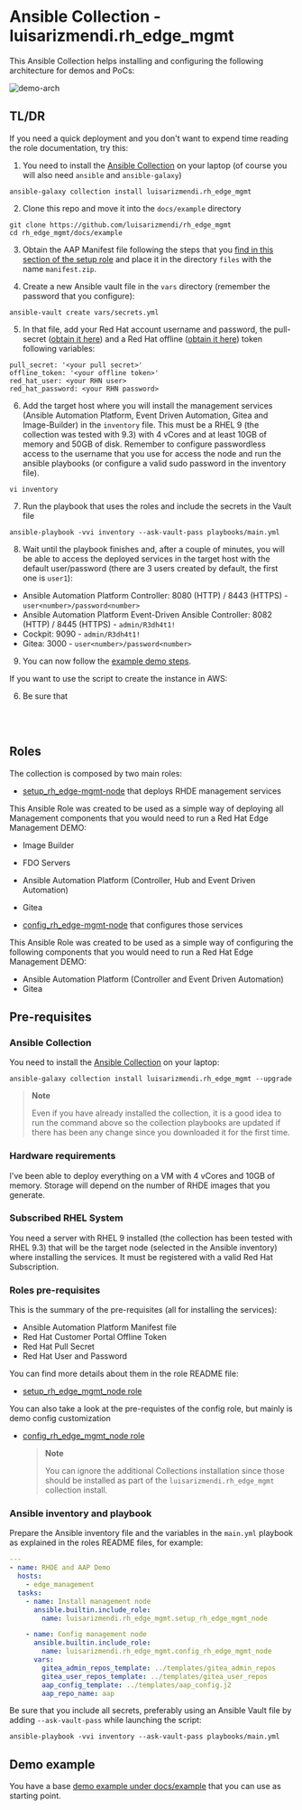 # Ansible Collection - luisarizmendi.rh_edge_mgmt

This Ansible Collection helps installing and configuring the following architecture for demos and PoCs:

![demo-arch](https://raw.githubusercontent.com/luisarizmendi/rh_edge_mgmt/main/docs/images/demo-arch.png)

## TL/DR

If you need a quick deployment and you don't want to expend time reading the role documentation, try this:

1. You need to install the [Ansible Collection](https://galaxy.ansible.com/ui/repo/published/luisarizmendi/rh_edge_mgmt/) on your laptop (of course you will also need `ansible` and `ansible-galaxy`)

```shell
ansible-galaxy collection install luisarizmendi.rh_edge_mgmt
```

2. Clone this repo and move it into the `docs/example` directory

```shell
git clone https://github.com/luisarizmendi/rh_edge_mgmt
cd rh_edge_mgmt/docs/example
```

3. Obtain the AAP Manifest file following the steps that you [find in this section of the setup role](roles/setup_rh_edge_mgmt_node/README.md#ansible-automation-platform-manifest) and place it in the directory `files` with the name `manifest.zip`.


4. Create a new Ansible vault file in the `vars` directory (remember the password that you configure):

```shell
ansible-vault create vars/secrets.yml
```

5. In that file, add your Red Hat account username and password, the pull-secret ([obtain it here](https://cloud.redhat.com/openshift/install/pull-secret)) and a Red Hat offline ([obtain it here](https://access.redhat.com/management/api)) token following variables:

```shell
pull_secret: '<your pull secret>'
offline_token: '<your offline token>'
red_hat_user: <your RHN user>
red_hat_password: <your RHN password>
```

6. Add the target host where you will install the management services (Ansible Automation Platform, Event Driven Automation, Gitea and Image-Builder) in the `inventory` file. This must be a RHEL 9 (the collection was tested with 9.3) with 4 vCores and at least 10GB of memory and 50GB of disk. Remember to configure passwordless access to the username that you use for access the node and run the ansible playbooks (or configure a valid sudo password in the inventory file).

```shell
vi inventory
```

7. Run the playbook that uses the roles and include the secrets in the Vault file

```shell
ansible-playbook -vvi inventory --ask-vault-pass playbooks/main.yml
```

8. Wait until the playbook finishes and, after a couple of minutes, you will be able to access the deployed services in the target host with the default user/password (there are 3 users created by default, the first one is `user1`):

* Ansible Automation Platform Controller: 8080 (HTTP) / 8443 (HTTPS) - `user<number>/password<number>`
* Ansible Automation Platform Event-Driven Ansible Controller: 8082 (HTTP) / 8445 (HTTPS) - `admin/R3dh4t1!`
* Cockpit: 9090  - `admin/R3dh4t1!`
* Gitea: 3000 - `user<number>/password<number>`


9. You can now follow the [example demo steps](docs/example/README.md#demo-steps).


If you want to use the script to create the instance in AWS:

6. Be sure that 


<br><br>


## Roles

The collection is composed by two main roles:

* [setup_rh_edge-mgmt-node](roles/setup_rh_edge_mgmt_node/README.md) that deploys RHDE management services

This Ansible Role was created to be used as a simple way of deploying all Management components that you would need to run a Red Hat Edge Management DEMO:

* Image Builder
* FDO Servers
* Ansible Automation Platform (Controller, Hub and Event Driven Automation)
* Gitea

* [config_rh_edge-mgmt-node](roles/config_rh_edge_mgmt_node/README.md)  that configures those services

This Ansible Role was created to be used as a simple way of configuring the following components that you would need to run a Red Hat Edge Management DEMO:

* Ansible Automation Platform (Controller and Event Driven Automation)
* Gitea

## Pre-requisites

### Ansible Collection

You need to install the [Ansible Collection](https://galaxy.ansible.com/ui/repo/published/luisarizmendi/rh_edge_mgmt/) on your laptop:

```shell
ansible-galaxy collection install luisarizmendi.rh_edge_mgmt --upgrade
```

  >**Note**
  >
  > Even if you have already installed the collection, it is a good idea to run the command above so the collection playbooks are updated if there has been any change since you downloaded it for the first time.


### Hardware requirements

I've been able to deploy everything on a VM with 4 vCores and 10GB of memory. Storage will depend on the number of RHDE images that you generate.

### Subscribed RHEL System

You need a server with RHEL 9 installed (the collection has been tested with RHEL 9.3) that will be the target node (selected in the Ansible inventory) where installing the services. It must be registered with a valid Red Hat Subscription.

### Roles pre-requisites

This is the summary of the pre-requisites (all for installing the services):

* Ansible Automation Platform Manifest file
* Red Hat Customer Portal Offline Token
* Red Hat Pull Secret
* Red Hat User and Password

You can find more details about them in the role README file:

* [setup_rh_edge_mgmt_node role](roles/setup_rh_edge_mgmt_node/README.md)

You can also take a look at the pre-requistes of the config role, but mainly is demo config customization

* [config_rh_edge_mgmt_node role](roles/config_rh_edge_mgmt_node/README.md)

  >**Note**
  >
  > You can ignore the additional Collections installation since those should be installed as part of the `luisarizmendi.rh_edge_mgmt` collection install.



### Ansible inventory and playbook

Prepare the Ansible inventory file and the variables in the `main.yml` playbook as explained in the roles README files, for example:

```yaml
---
- name: RHDE and AAP Demo
  hosts:
    - edge_management
  tasks:
    - name: Install management node
      ansible.builtin.include_role:
        name: luisarizmendi.rh_edge_mgmt.setup_rh_edge_mgmt_node

    - name: Config management node
      ansible.builtin.include_role:
        name: luisarizmendi.rh_edge_mgmt.config_rh_edge_mgmt_node
      vars:
        gitea_admin_repos_template: ../templates/gitea_admin_repos
        gitea_user_repos_template: ../templates/gitea_user_repos
        aap_config_template: ../templates/aap_config.j2
        aap_repo_name: aap
```

Be sure that you include all secrets, preferably using an Ansible Vault file by adding `--ask-vault-pass` while launching the script:

```shell
ansible-playbook -vvi inventory --ask-vault-pass playbooks/main.yml
```


## Demo example

You have a base [demo example under docs/example](docs/example/README.md) that you can use as starting point.

